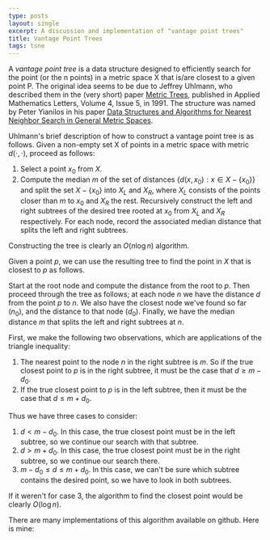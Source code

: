 ```yaml
---
type: posts
layout: single
excerpt: A discussion and implementation of "vantage point trees"
title: Vantage Point Trees
tags: tsne
---
```


A *vantage point tree* is a data structure designed to efficiently search for the point (or the n points) in a metric space X that is/are
closest to a given point P.  The original idea seems to be due to Jeffrey Uhlmann, who described them in the (very short) paper 
[Metric Trees](https://www.sciencedirect.com/science/article/pii/089396599190146M), published in Applied Mathematics Letters, Volume 4, Issue 5, in 1991.
The structure was named by Peter Yianilos in his paper [Data Structures and Algorithms for Nearest Neighbor Search in General Metric Spaces](http://pnylab.com/papers/vptree/main.html).

Uhlmann's brief description of how to construct a vantage point tree is as follows.  Given a non-empty set X of points in a metric space with metric $d(\cdot, \cdot)$, proceed as follows:

1. Select a point $x_0$ from $X$.
2. Compute the median $m$ of the set of distances $\{d(x,x_0): x\in X-\{x_0\}\}$ and split the set $X-\{x_0\}$ into $X_L$ and $X_R$,
where $X_L$ consists of the points closer than $m$ to $x_0$ and $X_R$ the rest.  Recursively construct the left and right subtrees
of the desired tree rooted at $x_0$ from $X_L$ and $X_R$ respectively.  For each node, record the associated median distance that splits the
left and right subtrees.

Constructing the tree is clearly an $O(n\log n)$ algorithm.

Given a point $p$, we can use the resulting tree to find the point in $X$ that is closest to $p$ as follows.

Start at the root node and compute the distance from the root to $p$.  Then proceed through the tree as follows; at each node $n$
we have the distance $d$ from the point  $p$ to $n$. We also 
have the closest node we've found so far ($n_0$), and the distance to that node ($d_0$).  Finally, we have the median distance $m$ that
splits the left and right subtrees at $n$. 

First, we make the following two observations, which are applications of the triangle inequality:

1.   The nearest point to the node $n$ in the right subtree is $m$.  So if the true closest point to $p$ is in the right subtree,
it must be the case that $d\ge m-d_0$.  
2.  If the true closest point to $p$ is in the left subtree, then it must be the case that $d\le m+d_0$.  

Thus we have three cases to consider:

1.  $d<m-d_0$.  In this case, the true closest point must be in the left subtree, so we continue our search with that subtree.
2.  $d>m+d_0$.  In this case, the true closest point must be in the right subtree, so we continue our search there.
3.  $m-d_0\le d \le m+d_0$.  In this case, we can't be sure which subtree contains the desired point, so we have to look in both subtrees.

If it weren't for case 3, the algorithm to find the closest point would be clearly $O(\log n)$.  

There are many implementations of this algorithm available on github.  Here is mine:

<script src="https://gist.github.com/jeremy9959/7c8e413de311c1f1bbc305ad63082187.js"></script>




